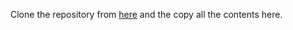 
Clone the repository from [here](https://github.com/NVIDIA/NeMo.git) and the copy all the contents here.

